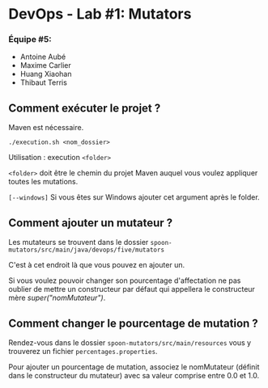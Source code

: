 # DevOps - Lab \#1: Mutators

### Équipe \#5:
* Antoine Aubé
* Maxime Carlier
* Huang Xiaohan
* Thibaut Terris

## Comment exécuter le projet ?

Maven est nécessaire.

``./execution.sh <nom_dossier>``



Utilisation : execution ``<folder>``


``<folder>`` doit être le chemin du projet Maven auquel vous voulez appliquer toutes les mutations.


``[--windows]`` Si vous êtes sur Windows ajouter cet argument après le folder.

## Comment ajouter un mutateur ?

Les mutateurs se trouvent dans le dossier ``spoon-mutators/src/main/java/devops/five/mutators``

C'est à cet endroit là que vous pouvez en ajouter un.


Si vous voulez pouvoir changer son pourcentage d'affectation ne pas oublier de mettre un constructeur par défaut qui appellera
le constructeur mère *super("nomMutateur")*.

## Comment changer le pourcentage de mutation ?

Rendez-vous dans le dossier ``spoon-mutators/src/main/resources`` vous y trouverez un fichier ``percentages.properties``.


Pour ajouter un pourcentage de mutation, associez le nomMutateur (définit dans le constructeur du mutateur) avec sa valeur comprise entre 0.0 et 1.0.
